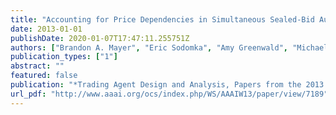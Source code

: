 ```yaml
---
title: "Accounting for Price Dependencies in Simultaneous Sealed-Bid Auctions"
date: 2013-01-01
publishDate: 2020-01-07T17:47:11.255751Z
authors: ["Brandon A. Mayer", "Eric Sodomka", "Amy Greenwald", "Michael P. Wellman"]
publication_types: ["1"]
abstract: ""
featured: false
publication: "*Trading Agent Design and Analysis, Papers from the 2013 AAAI Workshop, Bellevue, Washington, USA, July 15, 2013*"
url_pdf: "http://www.aaai.org/ocs/index.php/WS/AAAIW13/paper/view/7189"
---
```


